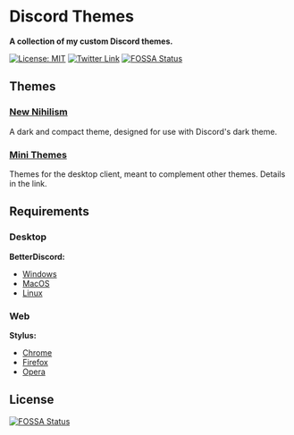 # Discord Themes

**A collection of my custom Discord themes.**

[![License: MIT](https://img.shields.io/badge/License-MIT-blue.svg)](./LICENSE)
[![Twitter Link](https://img.shields.io/badge/Twitter-@chronobserver-696969.svg?logo=twitter)](https://twitter.com/chronobserver)
[![FOSSA Status](https://app.fossa.io/api/projects/git%2Bgithub.com%2FObserverOfTime%2FDiscordThemes.svg?type=shield)](https://app.fossa.io/projects/git%2Bgithub.com%2FObserverOfTime%2FDiscordThemes?ref=badge_shield)

## Themes

### [New Nihilism](NewNihilism)

A dark and compact theme, designed for use with Discord's dark theme.

<!--- WIP
### [Devilman](Devilman)

A theme based on the Devilman mythos.
--->

### [Mini Themes](MiniThemes)

Themes for the desktop client, meant to complement other themes. Details in the link.

## Requirements

### Desktop

**BetterDiscord:**

- [Windows](https://github.com/rauenzi/BetterDiscordApp/releases/download/0.3.0/BandagedBD_Windows.exe)
- [MacOS](https://github.com/rauenzi/BetterDiscordApp/releases/download/0.3.0/BandagedBD_Mac.zip)
- [Linux](https://github.com/bb010g/betterdiscordctl#betterdiscordctl)

### Web

**Stylus:**

- [Chrome](https://chrome.google.com/webstore/detail/stylus/clngdbkpkpeebahjckkjfobafhncgmne)
- [Firefox](https://addons.mozilla.org/firefox/addon/styl-us)
- [Opera](https://addons.opera.com/extensions/details/stylus)




## License
[![FOSSA Status](https://app.fossa.io/api/projects/git%2Bgithub.com%2FObserverOfTime%2FDiscordThemes.svg?type=large)](https://app.fossa.io/projects/git%2Bgithub.com%2FObserverOfTime%2FDiscordThemes?ref=badge_large)